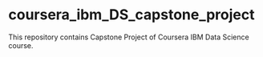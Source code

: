 # coursera_ibm_DS_capstone_project
This repository contains Capstone Project of Coursera IBM Data Science course.
